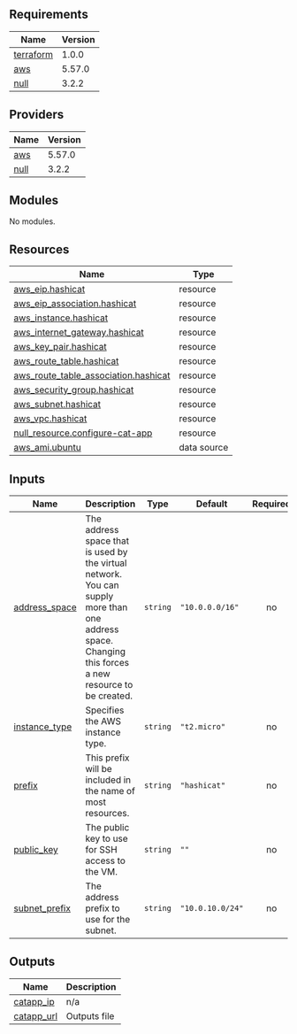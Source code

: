 <!-- BEGIN_TF_DOCS -->
## Requirements

| Name | Version |
|------|---------|
| <a name="requirement_terraform"></a> [terraform](#requirement\_terraform) | 1.0.0 |
| <a name="requirement_aws"></a> [aws](#requirement\_aws) | 5.57.0 |
| <a name="requirement_null"></a> [null](#requirement\_null) | 3.2.2 |

## Providers

| Name | Version |
|------|---------|
| <a name="provider_aws"></a> [aws](#provider\_aws) | 5.57.0 |
| <a name="provider_null"></a> [null](#provider\_null) | 3.2.2 |

## Modules

No modules.

## Resources

| Name | Type |
|------|------|
| [aws_eip.hashicat](https://registry.terraform.io/providers/hashicorp/aws/5.57.0/docs/resources/eip) | resource |
| [aws_eip_association.hashicat](https://registry.terraform.io/providers/hashicorp/aws/5.57.0/docs/resources/eip_association) | resource |
| [aws_instance.hashicat](https://registry.terraform.io/providers/hashicorp/aws/5.57.0/docs/resources/instance) | resource |
| [aws_internet_gateway.hashicat](https://registry.terraform.io/providers/hashicorp/aws/5.57.0/docs/resources/internet_gateway) | resource |
| [aws_key_pair.hashicat](https://registry.terraform.io/providers/hashicorp/aws/5.57.0/docs/resources/key_pair) | resource |
| [aws_route_table.hashicat](https://registry.terraform.io/providers/hashicorp/aws/5.57.0/docs/resources/route_table) | resource |
| [aws_route_table_association.hashicat](https://registry.terraform.io/providers/hashicorp/aws/5.57.0/docs/resources/route_table_association) | resource |
| [aws_security_group.hashicat](https://registry.terraform.io/providers/hashicorp/aws/5.57.0/docs/resources/security_group) | resource |
| [aws_subnet.hashicat](https://registry.terraform.io/providers/hashicorp/aws/5.57.0/docs/resources/subnet) | resource |
| [aws_vpc.hashicat](https://registry.terraform.io/providers/hashicorp/aws/5.57.0/docs/resources/vpc) | resource |
| [null_resource.configure-cat-app](https://registry.terraform.io/providers/hashicorp/null/3.2.2/docs/resources/resource) | resource |
| [aws_ami.ubuntu](https://registry.terraform.io/providers/hashicorp/aws/5.57.0/docs/data-sources/ami) | data source |

## Inputs

| Name | Description | Type | Default | Required |
|------|-------------|------|---------|:--------:|
| <a name="input_address_space"></a> [address\_space](#input\_address\_space) | The address space that is used by the virtual network. You can supply more than one address space. Changing this forces a new resource to be created. | `string` | `"10.0.0.0/16"` | no |
| <a name="input_instance_type"></a> [instance\_type](#input\_instance\_type) | Specifies the AWS instance type. | `string` | `"t2.micro"` | no |
| <a name="input_prefix"></a> [prefix](#input\_prefix) | This prefix will be included in the name of most resources. | `string` | `"hashicat"` | no |
| <a name="input_public_key"></a> [public\_key](#input\_public\_key) | The public key to use for SSH access to the VM. | `string` | `""` | no |
| <a name="input_subnet_prefix"></a> [subnet\_prefix](#input\_subnet\_prefix) | The address prefix to use for the subnet. | `string` | `"10.0.10.0/24"` | no |

## Outputs

| Name | Description |
|------|-------------|
| <a name="output_catapp_ip"></a> [catapp\_ip](#output\_catapp\_ip) | n/a |
| <a name="output_catapp_url"></a> [catapp\_url](#output\_catapp\_url) | Outputs file |
<!-- END_TF_DOCS -->